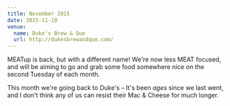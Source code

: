 ```yaml
---
title: November 2015
date: 2015-11-10
venue:
  name: Duke's Brew & Que
  url: http://dukesbrewandque.com/
---
```


MEATup is back, but with a different name! We're now less MEAT focused, and will be aiming to go and grab some food somewhere nice on the second Tuesday of each month.

This month we're going back to Duke's – It's been _ages_ since we last went, and I don't think any of us can resist their Mac & Cheese for much longer.
